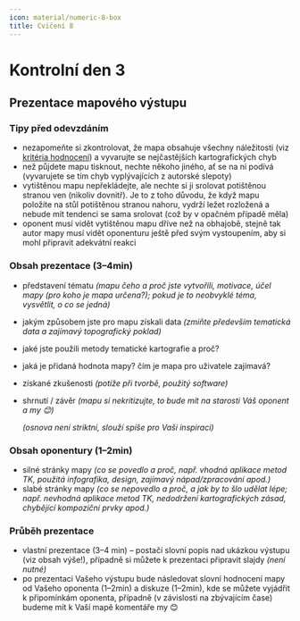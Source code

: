 ```yaml
---
icon: material/numeric-8-box
title: Cvičení 8
---
```


# Kontrolní den 3
## Prezentace mapového výstupu
### Tipy před odevzdáním
- nezapomeňte si zkontrolovat, že mapa obsahuje všechny náležitosti (viz [kritéria hodnocení](https://k155cvut.github.io/pkar/#binarni-kriteria)) a vyvarujte se nejčastějších kartografických chyb
- než půjdete mapu tisknout, nechte někoho jiného, ať se na ni podívá (vyvarujete se tím chyb vyplývajících z autorské slepoty)
- vytištěnou mapu nepřekládejte, ale nechte si ji srolovat potištěnou stranou ven (nikoliv dovnitř). Je to z toho důvodu, že když mapu položíte na stůl potištěnou stranou nahoru, vydrží ležet rozložená a nebude mít tendenci se sama srolovat (což by v opačném případě měla)
- oponent musí vidět vytištěnou mapu dříve než na obhajobě, stejně tak autor mapy musí vidět oponenturu ještě před svým vystoupením, aby si mohl připravit adekvátní reakci

### Obsah prezentace (3–4min)
- představení tématu *(mapu čeho a proč jste vytvořili, motivace, účel mapy (pro koho je mapa určena?); pokud je to neobvyklé téma, vysvětlit, o co se jedná)*
- jakým způsobem jste pro mapu získali data *(zmiňte především tematická data a zajímavý topografický poklad)*
- jaké jste použili metody tematické kartografie a proč?
- jaká je přidaná hodnota mapy? čím je mapa pro uživatele zajímavá?
- získané zkušenosti *(potíže při tvorbě, použitý software)*
- shrnutí / závěr *(mapu si nekritizujte, to bude mít na starosti Váš oponent a my 😊)*

    *(osnova není striktní, slouží spíše pro Vaši inspiraci)*


### Obsah oponentury (1–2min)
- silné stránky mapy *(co se povedlo a proč, např. vhodná aplikace metod TK, použitá infografika, design, zajímavý nápad/zpracování apod.)*
- slabé stránky mapy *(co se nepovedlo a proč, a jak by to šlo udělat lépe; např. nevhodná aplikace metod TK, nedodržení kartografických zásad, chybějící kompoziční prvky apod.)*


### Průběh prezentace
- vlastní prezentace (3–4 min) – postačí slovní popis nad ukázkou výstupu (viz obsah výše!), případně si můžete k prezentaci připravit slajdy *(není nutné)*
- po prezentaci Vašeho výstupu bude následovat slovní hodnocení mapy od Vašeho oponenta (1–2min) a diskuze (1–2min), kde se můžete vyjádřit k připomínkám oponenta, případně (v závislosti na zbývajícím čase) budeme mít k Vaší mapě komentáře my 😊
